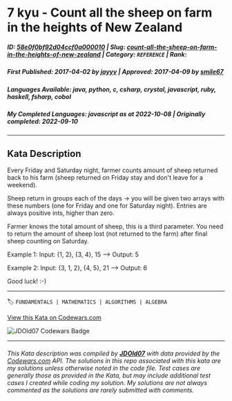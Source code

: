 # 7 kyu - Count all the sheep on farm in the heights of New Zealand

##### **ID**: [58e0f0bf92d04ccf0a000010](https://www.codewars.com/kata/58e0f0bf92d04ccf0a000010) | **Slug**: [count-all-the-sheep-on-farm-in-the-heights-of-new-zealand](https://www.codewars.com/kata/58e0f0bf92d04ccf0a000010) | **Category**: `REFERENCE` | **Rank**: <span style="color:white">7 kyu</span>

##### **First Published**: 2017-04-02 ***by*** [jayyv](https://www.codewars.com/users/jayyv) | **Approved**: 2017-04-09 ***by*** [smile67](https://www.codewars.com/users/smile67)

##### **Languages Available**: java, python, c, csharp, crystal, javascript, ruby, haskell, fsharp, cobol

##### **My Completed Languages**: javascript ***as at*** 2022-10-08 | **Originally completed**: 2022-09-10

---

## Kata Description


Every Friday and Saturday night, farmer counts amount of sheep returned back to his farm (sheep returned on Friday stay and don't leave for a weekend).



Sheep return in groups each of the days -> you will be given two arrays with these numbers (one for Friday and one for Saturday night). Entries are always positive ints, higher than zero.



Farmer knows the total amount of sheep, this is a third parameter. You need to return the amount of sheep lost (not returned to the farm) after final sheep counting on Saturday.



Example 1: Input: {1, 2}, {3, 4}, 15 --> Output: 5



Example 2: Input: {3, 1, 2}, {4, 5}, 21 --> Output: 6



Good luck! :-)



---


🏷 `FUNDAMENTALS | MATHEMATICS | ALGORITHMS | ALGEBRA`


[View this Kata on Codewars.com](https://www.codewars.com/kata/58e0f0bf92d04ccf0a000010)

![](https://www.codewars.com/users/jdold07/badges/large "JDOld07 Codewars Badge")

---

###### *This Kata description was compiled by [**JDOld07**](https://tpstech.dev) with data provided by the [Codewars.com](https://www.codewars.com) API.  The solutions in this repo associated with this kata are my solutions unless otherwise noted in the code file.  Test cases are generally those as provided in the Kata, but may include additional test cases I created while coding my solution.  My solutions are not always commented as the solutions are rarely submitted with comments.*
